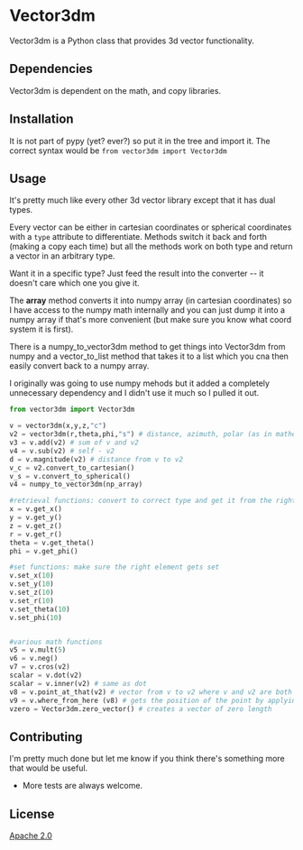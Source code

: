 # Vector3dm 

Vector3dm is a Python class that provides 3d vector functionality. 

## Dependencies

Vector3dm is dependent on the math, and copy libraries. 

## Installation

It is not part of pypy (yet? ever?) so put it in the tree and import it. The correct syntax would be 
```from vector3dm import Vector3dm```

## Usage

It's pretty much like every other 3d vector library except that it has dual types. 

Every vector can be either in cartesian coordinates or spherical coordinates with a `type` attribute to differentiate. Methods switch it back and forth (making a copy each time) but all the methods work on both type and return a vector in an arbitrary type. 

Want it in a specific type? Just feed the result into the converter -- it doesn't care which one you give it. 

The __array__ method converts it into numpy array (in cartesian coordinates) so I have access to the numpy math internally and you can just dump it into a numpy array if that's more convenient (but make sure you know what coord system it is first).

There is a numpy_to_vector3dm method to get things into Vector3dm from numpy and a vector_to_list method that takes it to a list which you cna then easily convert back to a numpy array. 

I originally was going to use numpy mehods but it added a completely unnecessary dependency and I didn't use it much so I pulled it out. 

```python
from vector3dm import Vector3dm

v = vector3dm(x,y,z,"c")
v2 = vector3dm(r,theta,phi,"s") # distance, azimuth, polar (as in mathematics)
v3 = v.add(v2) # sum of v and v2
v4 = v.sub(v2) # self - v2
d = v.magnitude(v2) # distance from v to v2
v_c = v2.convert_to_cartesian()
v_s = v.convert_to_spherical()
v4 = numpy_to_vector3dm(np_array)

#retrieval functions: convert to correct type and get it from the right place
x = v.get_x()
y = v.get_y()
z = v.get_z()
r = v.get_r()
theta = v.get_theta()
phi = v.get_phi()

#set functions: make sure the right element gets set
v.set_x(10)
v.set_y(10)
v.set_z(10)
v.set_r(10)
v.set_theta(10)
v.set_phi(10)


#various math functions
v5 = v.mult(5) 
v6 = v.neg()
v7 = v.cros(v2)
scalar = v.dot(v2)
scalar = v.inner(v2) # same as dot
v8 = v.point_at_that(v2) # vector from v to v2 where v and v2 are both positions
v9 = v.where_from_here (v8) # gets the position of the point by applying the vector v8 to v -- inverse of point_at_that()
vzero = Vector3dm.zero_vector() # creates a vector of zero length
```

## Contributing

I'm pretty much done but let me know if you think there's something more that would be useful. 
 * More tests are always welcome. 
  
## License

[Apache 2.0](https://www.apache.org/licenses/LICENSE-2.0)
